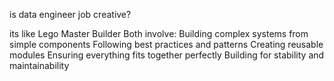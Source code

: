 is data engineer job creative?

its like 
Lego Master Builder
Both involve:
Building complex systems from simple components
Following best practices and patterns
Creating reusable modules
Ensuring everything fits together perfectly
Building for stability and maintainability